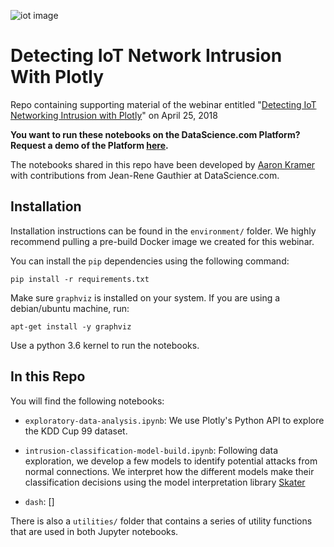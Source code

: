 ![iot image](https://camo.githubusercontent.com/56fb7c9e3129755320229df81eea6d1a4635d468/68747470733a2f2f63646e322e68756273706f742e6e65742f68756266732f3533323034352f706c6f746c792d776562696e61722d696f742d6e6574776f726b2d696e74727573696f6e2d393030783435302e6a7067)

# Detecting IoT Network Intrusion With Plotly

Repo containing supporting material of the webinar entitled "[Detecting IoT Networking Intrusion with Plotly](https://www.datascience.com/resources/webinars/plotly-iot-network-intrusion)" on April 25, 2018

**You want to run these notebooks on the DataScience.com Platform? Request a demo of the Platform [here](https://www.datascience.com/request-demo?hsCtaTracking=74a4e9d5-d6c1-4dc1-b494-9f4c45847000%7C4e0d2014-a652-446c-b385-da9d9219ba70).**

The notebooks shared in this repo have been developed by [Aaron Kramer](https://github.com/aikramer2) 
with contributions from Jean-Rene Gauthier at DataScience.com. 

## Installation 

Installation instructions can be found in the `environment/` folder. We highly 
recommend pulling a pre-build Docker image we created for this webinar. 


You can install the `pip` dependencies using the following command:

```
pip install -r requirements.txt 
``` 

Make sure `graphviz` is installed on your system. If you are using a debian/ubuntu 
machine, run: 

```
apt-get install -y graphviz
```

Use a python 3.6 kernel to run the notebooks. 



## In this Repo

You will find the following notebooks: 

* `exploratory-data-analysis.ipynb`: We use Plotly's Python API to explore the KDD Cup 99 dataset. 

* `intrusion-classification-model-build.ipynb`: Following data exploration, we develop a few models to identify potential attacks from normal connections. We interpret how the different models make their classification decisions using the model interpretation library [Skater](https://github.com/datascienceinc/Skater)

* `dash`: [] 

There is also a `utilities/` folder that contains a series of utility functions that are used in both Jupyter notebooks. 
